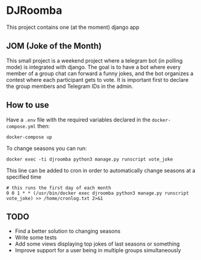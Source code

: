 # DJRoomba

This project contains one (at the moment) django app

## JOM (Joke of the Month)

This small project is a weekend project where a telegram bot (in polling mode) is integrated with django. The goal is to have a bot where every member of a group chat can forward a funny jokes, and the bot organizes a contest where each participant gets to vote. It is important first to declare the group members and Telegram IDs in the admin.

## How to use

Have a `.env` file with the required variables declared in the `docker-compose.yml` then:

```
docker-compose up
```

To change seasons you can run:

```
docker exec -ti djroomba python3 manage.py runscript vote_joke
```

This line can be added to cron in order to automatically change seasons at a specified time

```
# this runs the first day of each month
0 0 1 * * (/usr/bin/docker exec djroomba python3 manage.py runscript vote_joke) >> /home/cronlog.txt 2>&1
```

## TODO

* Find a better solution to changing seasons
* Write some tests
* Add some views displaying top jokes of last seasons or something
* Improve support for a user being in multiple groups simultaneously